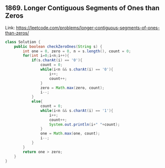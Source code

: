 ## 1869. Longer Contiguous Segments of Ones than Zeros
Link: https://leetcode.com/problems/longer-contiguous-segments-of-ones-than-zeros/

```java
class Solution {
    public boolean checkZeroOnes(String s) {
        int one = 0, zero = 0, n = s.length(), count = 0;
        for(int i=0;i<n;i++){
            if(s.charAt(i) == '0'){
                count = 0;
                while(i<n && s.charAt(i) == '0'){
                    i++;
                    count++;
                }
                zero = Math.max(zero, count);
                i--;
            }
            else{
                count = 0;
                while(i<n && s.charAt(i) == '1'){
                    i++;
                    count++;
                    System.out.println(i+" "+count);
                }
                one = Math.max(one, count);
                i--;
            }
        }
        return one > zero;
    }
}

```